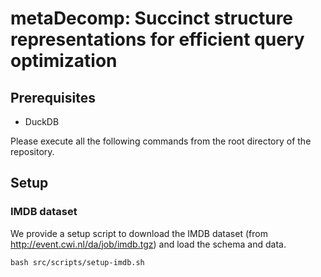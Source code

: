 # metaDecomp: Succinct structure representations for efficient query optimization

## Prerequisites

* DuckDB

Please execute all the following commands from the root directory of the repository.

## Setup

### IMDB dataset

We provide a setup script to download the IMDB dataset (from http://event.cwi.nl/da/job/imdb.tgz) and load the schema and data.
```
bash src/scripts/setup-imdb.sh
```
